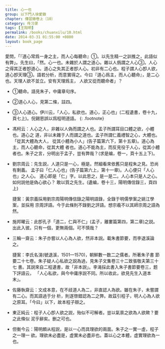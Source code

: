 ```yaml
---
title: 心一也
group: 以下門人徐愛錄
chapter: 傳習錄卷上〔10〕
category: 传习录
tags: [王阳明]
permalink: /books/chuanxilu/10.html
date: 2014-03-31 01:55:00 +0800
layout: book_page 
---
```


愛問，「『道心常爲一身之主，而人心每聽命』①。以先生精一之訓推之，此語似有弊」。先生曰，「然。心一也。未雜於人謂之道心。雜以人僞謂之人心③。人心之得其正者卽道心。道心之失其正者卽人心。初非有二心也。程子謂人心卽人欲，道心卽天理③。語若分析，而意實得之。今曰『道心爲主，而人心聽命』，是二心也。天理人欲不並立。安有天理爲主， 人欲又從而聽命者」？

+ ①聽命。語見朱子，中庸章句序。
+ ②道心人心，見第二條，註四。
+ ③人心道心。伊川云，「人心，私欲也。道心，正心也」(二程遺書，卷十九，頁七上)。倪錫恩誤以爲程明道語。
{: .footnote}

+ 馮柯云：人心之人，非雜以人偽而謂之人也。孟子所謂耳目口體之欲，小體也。道心之 道，非以未雜于人而謂之道也。孟子所謂仁義禮智之心，大體也。「從其大體為大人， 從其小體為小人」(告子篇第六下，第十五章)。道心為主，而人心聽命，從其大體 者也。道心不能為主，而反見役于人心，從其小體者也。朱子之言，分明出于孟子，豈有弊哉？(求是编，卷一，頁十五上下)。

+   劉宗周云：先生説，人道只是一心，極是。然細看來依舊只是程朱之見。恐尚有剩義。 孟子曰「仁人心也」(告子篇第六上，第十一章)。人心便只「人心也」之人心。 道心即是「仁」字。以此思之，是一是二。人心本只是人之心。如何説他是偽心欲心？ 敢以質之先生。(遺编，卷十三，陽明傳信錄三，頁四上)

    捷案：黃宗義採用劉宗周陽明傳信錄之陽明語錄，全錄于明儒學案之姚江學案，並採用 宗周評語。今于此條則不錄劉之評語。想宗羲不以其師宗周之語為然。

+ 施邦曜云：此卽孔子「道二，仁與不仁」(孟子，離婁篇第四，第二章)之説。出此入彼。只有一個，更無兩個。可不慎哉？

+   三輪一齋云：朱子亦嘗以人心為人欲，然非本説。載朱書節要，而李退溪論之。

    捷案：李氏名滉(號退溪，1501—1570)，朝鮮數一数二之儒者。所著朱子書 節要二十七卷。朱子疑人心私欲之説為過，見朱子文集卷三十二致張敬夫第三十七 書。其説來自二程遺書，故「非本説」。李渑採此書入朱子書節要卷三，题下評語云， 「人心私欲，與今中庸序説不同。所以收此，欲見先生入道本末」。

+ 佐藤執齋云：文成本意，在不歧道人為二，非直認人為欲。雖在朱子，未嘗謂有二心。而其語過于分 析，則遂啓錯認為二之弊。故茲引程子，明人心為人欲之原耳。「今曰」以下，故本程子辯之。

+ 東正純云：程子人心卽人欲之説，殆似不可解者。豈以氣禀之欲為人欲歟？要之此條似 泥乎辭矣。删之可也。

+ 但衡今云：陽明頗从程説，是以一心而具理欲的兩面。朱子之一實一虛，程子之一理一 欲。理欲未必盡是，虚實未必盡非也。蓋以心之本體，虚實理欲為一也。


